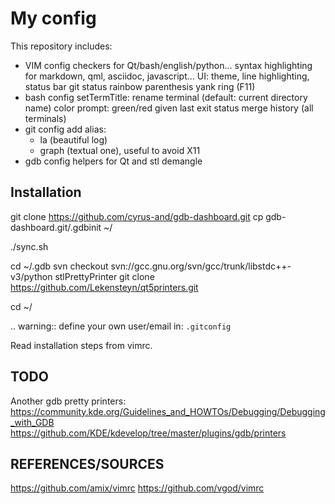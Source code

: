 My config
=========

This repository includes:
- VIM config
    checkers for Qt/bash/english/python...
    syntax highlighting for markdown, qml, asciidoc, javascript...
    UI: theme, line highlighting, status bar
    git status
    rainbow parenthesis
    yank ring (F11)
- bash config
    setTermTitle: rename terminal (default: current directory name)
    color prompt: green/red given last exit status
    merge history (all terminals)
- git config
    add alias:
    * la (beautiful log)
    * graph (textual one), useful to avoid X11
- gdb config
    helpers for Qt and stl
    demangle


Installation
------------

git clone https://github.com/cyrus-and/gdb-dashboard.git
cp gdb-dashboard.git/.gdbinit ~/

./sync.sh

cd ~/.gdb
svn checkout svn://gcc.gnu.org/svn/gcc/trunk/libstdc++-v3/python stlPrettyPrinter
git clone https://github.com/Lekensteyn/qt5printers.git

cd ~/

.. warning:: define your own user/email in:
   ``.gitconfig``

Read installation steps from vimrc.

TODO
----

Another gdb pretty printers:
https://community.kde.org/Guidelines_and_HOWTOs/Debugging/Debugging_with_GDB
https://github.com/KDE/kdevelop/tree/master/plugins/gdb/printers

REFERENCES/SOURCES
------------------

https://github.com/amix/vimrc
https://github.com/vgod/vimrc
